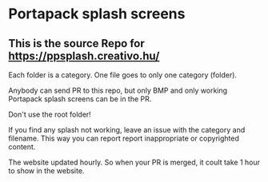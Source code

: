 # Portapack splash screens

## This is the source Repo for https://ppsplash.creativo.hu/

Each folder is a category. One file goes to only one category (folder). 

Anybody can send PR to this repo, but only BMP and only working Portapack splash screens can be in the PR.

Don't use the root folder!

If you find any splash not working, leave an issue with the category and filename. This way you can report report inappropriate or copyrighted content.


The website updated hourly. So when your PR is merged, it coult take 1 hour to show in the website.
